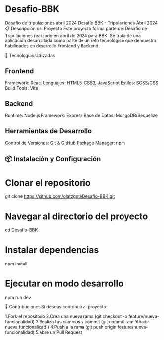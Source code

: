 # Desafio-BBK
Desafio de tripulaciones abril 2024
Desafío BBK - Tripulaciones Abril 2024
📋 Descripción del Proyecto
Este proyecto forma parte del Desafío de Tripulaciones realizado en abril de 2024 para BBK. Se trata de una aplicación desarrollada como parte de un reto tecnológico que demuestra habilidades en desarrollo Frontend y Backend.

🚀 Tecnologías Utilizadas

## Frontend
Framework: React
Lenguajes: HTML5, CSS3, JavaScript
Estilos: SCSS/CSS
Build Tools: Vite

## Backend
Runtime: Node.js
Framework: Express
Base de Datos: MongoDB/Sequelize

## Herramientas de Desarrollo

Control de Versiones: Git & GitHub
Package Manager: npm

## 📦 Instalación y Configuración
# Clonar el repositorio
git clone https://github.com/olatzgoti/Desafio-BBK.git

# Navegar al directorio del proyecto
cd Desafio-BBK

# Instalar dependencias
npm install

# Ejecutar en modo desarrollo
npm run dev


🤝 Contribuciones
Si deseas contribuir al proyecto:

1.Fork el repositorio
2.Crea una nueva rama (git checkout -b feature/nueva-funcionalidad)
3.Realiza tus cambios y commit (git commit -am 'Añadir nueva funcionalidad')
4.Push a la rama (git push origin feature/nueva-funcionalidad)
5.Abre un Pull Request
